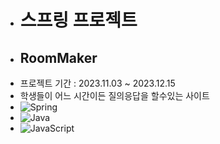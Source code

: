 - # 스프링 프로젝트
- ## RoomMaker
- 프로젝트 기간 : 2023.11.03 ~ 2023.12.15
- 학생들이 어느 시간이든 질의응답을 할수있는 사이트
- ![Spring](https://img.shields.io/badge/spring-%236DB33F.svg?style=for-the-badge&logo=spring&logoColor=white)
- ![Java](https://img.shields.io/badge/java-%23ED8B00.svg?style=for-the-badge&logo=openjdk&logoColor=white)
- ![JavaScript](https://img.shields.io/badge/javascript-%23323330.svg?style=for-the-badge&logo=javascript&logoColor=%23F7DF1E)
